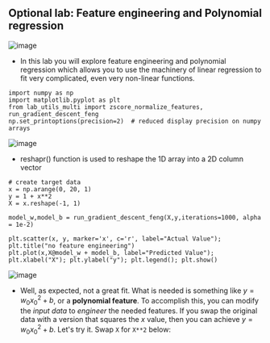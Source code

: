 ## Optional lab: Feature engineering and Polynomial regression

![image](https://github.com/user-attachments/assets/2761fe82-ff52-4c4c-869b-224c351a7527)

- In this lab you will explore feature engineering and polynomial regression which allows you to use the machinery of linear regression to fit very complicated, even very non-linear functions.

```
import numpy as np
import matplotlib.pyplot as plt
from lab_utils_multi import zscore_normalize_features, run_gradient_descent_feng
np.set_printoptions(precision=2)  # reduced display precision on numpy arrays
```

![image](https://github.com/user-attachments/assets/66d1ee1b-c835-4d20-807c-6fa0a05575e1)

- reshapr() function is used to reshape the 1D array into a 2D column vector

```
# create target data
x = np.arange(0, 20, 1)
y = 1 + x**2
X = x.reshape(-1, 1)

model_w,model_b = run_gradient_descent_feng(X,y,iterations=1000, alpha = 1e-2)

plt.scatter(x, y, marker='x', c='r', label="Actual Value"); plt.title("no feature engineering")
plt.plot(x,X@model_w + model_b, label="Predicted Value");  plt.xlabel("X"); plt.ylabel("y"); plt.legend(); plt.show()
```

![image](https://github.com/user-attachments/assets/adb2466e-0919-4b3f-8116-14637d348283)

- Well, as expected, not a great fit. What is needed is something like $y= w_0x_0^2 + b$, or a **polynomial feature**.
To accomplish this, you can modify the *input data* to *engineer* the needed features. If you swap the original data with a version that squares the $x$ value, then you can achieve $y= w_0x_0^2 + b$. Let's try it. Swap `X` for `X**2` below:
